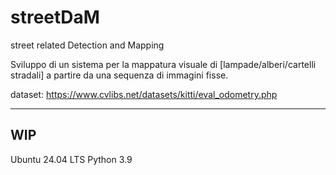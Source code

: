 # streetDaM
street related Detection and Mapping

Sviluppo di un sistema per la mappatura visuale di [lampade/alberi/cartelli stradali] a partire da una sequenza di immagini fisse. 

dataset: https://www.cvlibs.net/datasets/kitti/eval_odometry.php

---
**WIP**
---

Ubuntu 24.04 LTS 
Python 3.9

